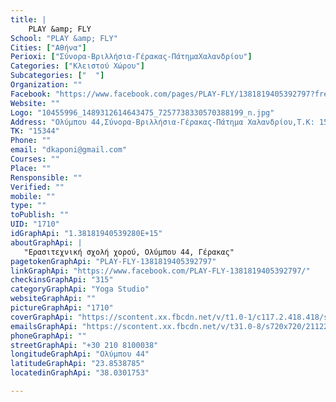 ```yaml
---
title: |
    PLAY &amp; FLY
School: "PLAY &amp; FLY"
Cities: ["Αθήνα"]
Perioxi: ["Σύνορα-Βριλλήσια-Γέρακας-ΠάτημαΧαλανδρίου"]
Categories: ["Κλειστού Χώρου"]
Subcategories: ["  "]
Organization: ""
Facebook: "https://www.facebook.com/pages/PLAY-FLY/1381819405392797?fref=ts"
Website: ""
Logo: "10455996_1489312614643475_7257738330570388199_n.jpg"
Address: "Ολύμπου 44,Σύνορα-Βριλλήσια-Γέρακας-Πάτημα Χαλανδρίου,Τ.Κ: 15344"
TK: "15344"
Phone: ""
email: "dkaponi@gmail.com"
Courses: ""
Place: ""
Rensponsible: ""
Verified: ""
mobile: ""
type: ""
toPublish: ""
UID: "1710"
idGraphApi: "1.38181940539280E+15"
aboutGraphApi: | 
   "Ερασιτεχνική σχολή χορού, Ολύμπου 44, Γέρακας"
pagetokenGraphApi: "PLAY-FLY-1381819405392797"
linkGraphApi: "https://www.facebook.com/PLAY-FLY-1381819405392797/"
checkinsGraphApi: "315"
categoryGraphApi: "Yoga Studio"
websiteGraphApi: ""
pictureGraphApi: "1710"
coverGraphApi: "https://scontent.xx.fbcdn.net/v/t1.0-1/c117.2.418.418/s50x50/10455996_1489312614643475_7257738330570388199_n.jpg?oh=33e6e4b6244d80deb39b6458fa7e4319&amp;oe=5B0B172E"
emailsGraphApi: "https://scontent.xx.fbcdn.net/v/t31.0-8/s720x720/21122507_1950514565189942_272098179843208822_o.jpg?oh=61402f36fa3ac37a80608e72482150b6&amp;oe=5B4731A2"
phoneGraphApi: ""
streetGraphApi: "+30 210 8100038"
longitudeGraphApi: "Ολύμπου 44"
latitudeGraphApi: "23.8538785"
locatedinGraphApi: "38.0301753"

---
```




